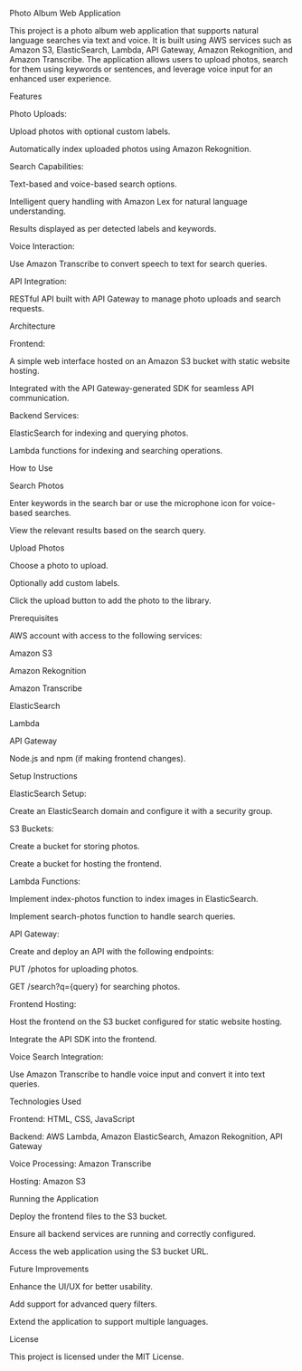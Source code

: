 Photo Album Web Application

This project is a photo album web application that supports natural language searches via text and voice. It is built using AWS services such as Amazon S3, ElasticSearch, Lambda, API Gateway, Amazon Rekognition, and Amazon Transcribe. The application allows users to upload photos, search for them using keywords or sentences, and leverage voice input for an enhanced user experience.

Features

Photo Uploads:

Upload photos with optional custom labels.

Automatically index uploaded photos using Amazon Rekognition.

Search Capabilities:

Text-based and voice-based search options.

Intelligent query handling with Amazon Lex for natural language understanding.

Results displayed as per detected labels and keywords.

Voice Interaction:

Use Amazon Transcribe to convert speech to text for search queries.

API Integration:

RESTful API built with API Gateway to manage photo uploads and search requests.

Architecture

Frontend:

A simple web interface hosted on an Amazon S3 bucket with static website hosting.

Integrated with the API Gateway-generated SDK for seamless API communication.

Backend Services:

ElasticSearch for indexing and querying photos.

Lambda functions for indexing and searching operations.

How to Use

Search Photos

Enter keywords in the search bar or use the microphone icon for voice-based searches.

View the relevant results based on the search query.

Upload Photos

Choose a photo to upload.

Optionally add custom labels.

Click the upload button to add the photo to the library.

Prerequisites

AWS account with access to the following services:

Amazon S3

Amazon Rekognition

Amazon Transcribe

ElasticSearch

Lambda

API Gateway

Node.js and npm (if making frontend changes).

Setup Instructions

ElasticSearch Setup:

Create an ElasticSearch domain and configure it with a security group.

S3 Buckets:

Create a bucket for storing photos.

Create a bucket for hosting the frontend.

Lambda Functions:

Implement index-photos function to index images in ElasticSearch.

Implement search-photos function to handle search queries.

API Gateway:

Create and deploy an API with the following endpoints:

PUT /photos for uploading photos.

GET /search?q={query} for searching photos.

Frontend Hosting:

Host the frontend on the S3 bucket configured for static website hosting.

Integrate the API SDK into the frontend.

Voice Search Integration:

Use Amazon Transcribe to handle voice input and convert it into text queries.

Technologies Used

Frontend: HTML, CSS, JavaScript

Backend: AWS Lambda, Amazon ElasticSearch, Amazon Rekognition, API Gateway

Voice Processing: Amazon Transcribe

Hosting: Amazon S3

Running the Application

Deploy the frontend files to the S3 bucket.

Ensure all backend services are running and correctly configured.

Access the web application using the S3 bucket URL.

Future Improvements

Enhance the UI/UX for better usability.

Add support for advanced query filters.

Extend the application to support multiple languages.

License

This project is licensed under the MIT License.

